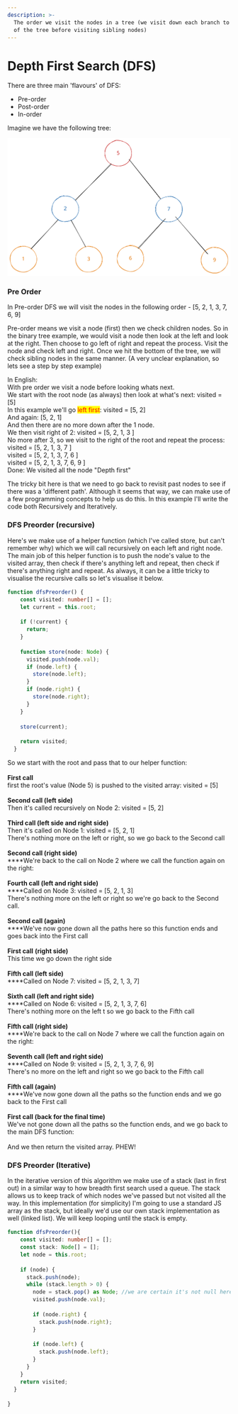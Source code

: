 ```yaml
---
description: >-
  The order we visit the nodes in a tree (we visit down each branch to the end
  of the tree before visiting sibling nodes)
---
```


# Depth First Search (DFS)

There are three main 'flavours' of DFS:

* Pre-order
* Post-order
* In-order

Imagine we have the following tree:

<img src="../.gitbook/assets/file.drawing (3).svg" alt="" class="gitbook-drawing">

### Pre Order

In Pre-order DFS we will visit the nodes in the following order - \[5, 2, 1, 3, 7, 6, 9]

Pre-order means we visit a node (first) then we check children nodes. So in the binary tree example, we would visit a node then look at the left and look at the right. Then choose to go left of right and repeat the process. Visit the node and check left and right. Once we hit the bottom of the tree, we will check sibling nodes in the same manner. (A very unclear explanation, so lets see a step by step example)

In English:\
With pre order we visit a node before looking whats next.\
We start with the root node (as always) then look at what's next: visited = \[5]\
In this example we'll go <mark style="color:red;">left first</mark>: visited = \[5, 2]\
And again: \[5, 2, 1]\
And then there are no more down after the 1 node.\
We then visit right of 2: visited = \[5, 2, 1, 3 ]\
No more after 3, so we visit to the right of the root and repeat the process:\
visited = \[5, 2, 1, 3, 7 ]\
visited = \[5, 2, 1, 3, 7, 6 ]\
visited = \[5, 2, 1, 3, 7, 6, 9 ]\
Done: We visited all the node "Depth first"

The tricky bit here is that we need to go back to revisit past nodes to see if there was a 'different path'. Although it seems that way, we can make use of a few programming concepts to help us do this. In this example I'll write the code both Recursively and Iteratively.

### DFS Preorder (recursive)

Here's we make use of a helper function (which I've called store, but can't remember why) which we will call recursively on each left and right node. The main job of this helper function is to push the node's value to the visited array, then check if there's anything left and repeat, then check if there's anything right and repeat. As always, it can be a little tricky to visualise the recursive calls so let's visualise it below.

```typescript
function dfsPreorder() {
    const visited: number[] = [];
    let current = this.root;

    if (!current) {
      return;
    }

    function store(node: Node) {
      visited.push(node.val);
      if (node.left) {
        store(node.left);
      }
      if (node.right) {
        store(node.right);
      }
    }

    store(current);

    return visited;
  }
```

So we start with the root and pass that to our helper function:\
\
**First call**\
first the root's value (Node 5) is pushed to the visited array: visited = \[5]\
\
**Second call (left side)**\
Then it's called recursively on Node 2: visited = \[5, 2]\
\
**Third call (left side and right side)**\
Then it's called on Node 1: visited = \[5, 2, 1]\
There's nothing more on the left or right, so we go back to the Second call\
\
**Second call (right side)**\
****We're back to the call on Node 2 where we call the function again on the right:\
\
**Fourth call (left and right side)**\
****Called on Node 3: visited = \[5, 2, 1, 3]\
There's nothing more on the left or right so we're go back to the Second call.\
\
**Second call (again)**\
****We've now gone down all the paths here so this function ends and goes back into the First call\
\
**First call** **(right side)**\
This time we go down the right side\
\
**Fifth call (left side)**\
****Called on Node 7: visited = \[5, 2, 1, 3, 7]\
\
**Sixth call (left and right side)**\
****Called on Node 6: visited = \[5, 2, 1, 3, 7, 6] \
There's nothing more on the left t so we go back to the Fifth call\
\
**Fifth call (right side)**\
****We're back to the call on Node 7 where we call the function again on the right:\
\
**Seventh call (left and right side)**\
****Called on Node 9: visited =  \[5, 2, 1, 3, 7, 6, 9]\
There's no more on the left and right so we go back to the Fifth call\
\
**Fifth call (again)**\
****We've now gone down all the paths so the function ends and we go back to the First call\
\
**First call (back for the final time)**\
We've not gone down all the paths so the function ends, and we go back to the main DFS function:\
\
And we then return the visited array. PHEW!



### DFS Preorder (Iterative)

In the iterative version of this algorithm we make use of a stack (last in first out) in a similar way to how breadth first search used a queue. The stack allows us to keep track of which nodes we've passed but not visited all the way. In this implementation (for simplicity) I'm going to use a standard JS array as the stack, but ideally we'd use our own stack implementation as well (linked list). We will keep looping until the stack is empty.

```typescript
function dfsPreorder(){
    const visited: number[] = [];
    const stack: Node[] = [];
    let node = this.root;
    
    if (node) {
      stack.push(node);
      while (stack.length > 0) {
        node = stack.pop() as Node; //we are certain it's not null here
        visited.push(node.val);
        
        if (node.right) {
          stack.push(node.right);
        }

        if (node.left) {
          stack.push(node.left);
        }
      }
    }
    return visited;
  }

}
```
